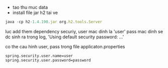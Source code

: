 
- tao thu muc data 
- install file jar h2 tai ve
```javascript
java -cp h2-1.4.190.jar org.h2.tools.Server
```

luc add them dependency securiy, 
user mac dinh la 'user'
pass mac dinh se dc sinh ra trong log, 'Using default security password: ...'

co the cau hinh user, pass trong file applicaton.properties
```text
spring.security.user.name=user
spring.security.user.password=password
```